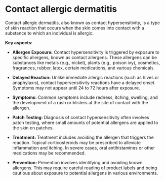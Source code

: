 # Contact allergic dermatitis

Contact allergic dermatitis, also known as contact hypersensitivity, is a type of skin reaction that occurs when the skin comes into contact with a substance to which an individual is allergic. 

**Key aspects:**

* **Allergen Exposure:** Contact hypersensitivity is triggered by exposure to specific allergens, known as contact allergens. These allergens can be substances like metals (e.g., nickel), plants (e.g., poison ivy), cosmetics, fragrances, rubber, latex, certain medications, and various chemicals.

* **Delayed Reaction:** Unlike immediate allergic reactions (such as hives or anaphylaxis), contact hypersensitivity reactions have a delayed onset. Symptoms may not appear until 24 to 72 hours after exposure.

* **Symptoms:** Common symptoms include redness, itching, swelling, and the development of a rash or blisters at the site of contact with the allergen.

* **Patch Testing:** Diagnosis of contact hypersensitivity often involves patch testing, where small amounts of potential allergens are applied to the skin on patches.

* **Treatment:** Treatment includes avoiding the allergen that triggers the reaction. Topical corticosteroids may be prescribed to alleviate inflammation and itching. In severe cases, oral antihistamines or other medications may be recommended.

* **Prevention:** Prevention involves identifying and avoiding known allergens. This may require careful reading of product labels and being cautious about exposure to potential allergens in various environments.
